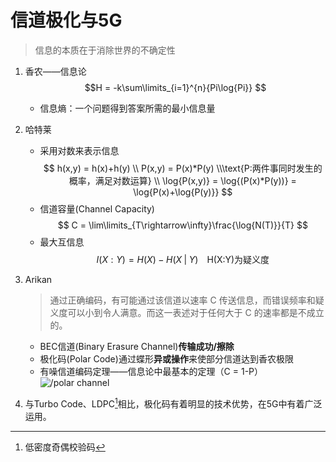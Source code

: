 # 信道极化与5G

> 信息的本质在于消除世界的不确定性

1. 香农——信息论
   $$H = -k\sum\limits_{i=1}^{n}{Pi\log{Pi}}  $$
   - 信息熵：一个问题得到答案所需的最小信息量

2. 哈特莱
   
   - 采用对数来表示信息
     $$ h(x,y) = h(x)+h(y) \\
     P(x,y) = P(x)*P(y) 
     \\\text{P:两件事同时发生的概率，满足对数运算}
     \\ \log{P(x,y)} = \log{(P(x)*P(y))} = \log{P(x)+\log{P(y)}} $$
   - 信道容量(Channel Capacity)
     $$ C = \lim\limits_{T\rightarrow\infty}\frac{\log{N(T)}}{T} $$
   - 最大互信息
     $$ I(X:Y) = H(X)-H(X\;|\;Y)\;\;\;\; \text{H(X:Y)为疑义度} $$ 

3. Arikan
   
   > 通过正确编码，有可能通过该信道以速率 C 传送信息，而错误频率和疑义度可以小到令人满意。而这一表述对于任何大于 C 的速率都是不成立的。
   
   - BEC信道(Binary Erasure Channel)**传输成功/擦除**
   - 极化码(Polar Code)通过蝶形**异或操作**来使部分信道达到香农极限
   - 有噪信道编码定理——信息论中最基本的定理（C = 1-P）
     ![/polar channel](https://img-blog.csdnimg.cn/img_convert/a4007881372988163c30c8b687b48540.png#pic_center)

4. 与Turbo Code、LDPC[^1]相比，极化码有着明显的技术优势，在5G中有着广泛运用。

[^1]:低密度奇偶校验码